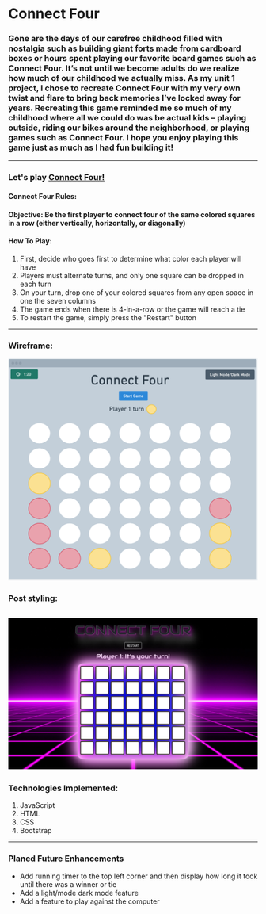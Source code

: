# **Connect Four**
###  Gone are the days of our carefree childhood filled with nostalgia such as building giant forts made from cardboard boxes or hours spent playing our favorite board games such as Connect Four. It’s not until we become adults do we realize how much of our childhood we actually miss. As my unit 1 project, I chose to recreate Connect Four with my very own twist and flare to bring back memories I’ve locked away for years. Recreating this game reminded me so much of my childhood where all we could do was be actual kids – playing outside, riding our bikes around the neighborhood, or playing games such as Connect Four. I hope you enjoy playing this game just as much as I had fun building it! 
---
### **Let's play** [**Connect Four!**](https://connect-four-leon-chu.netlify.app/)

#### Connect Four Rules:
#### Objective: Be the first player to connect four of the same colored squares in a row (either vertically, horizontally, or diagonally)
#### How To Play:
1. First, decide who goes first to determine what color each player will have
2. Players must alternate turns, and only one square can be dropped in each turn
3. On your turn, drop one of your colored squares from any open space in one the seven columns
4. The game ends when there is 4-in-a-row or the game will reach a tie
5. To restart the game, simply press the "Restart" button

---
### **Wireframe:**
![Wireframe of Connect Four](images/wireframe-capture.png)
### **Post styling:**
![Connect Four screencapture](images/connect-four-capture.png)
---
### **Technologies Implemented:**
1. JavaScript
2. HTML
3. CSS
4. Bootstrap
---
### **Planed Future Enhancements**
- Add running timer to the top left corner and then display how long it took until there was a winner or tie
- Add a light/mode dark mode feature
- Add a feature to play against the computer


